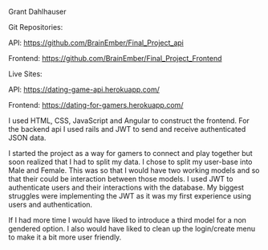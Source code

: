 Grant Dahlhauser

Git Repositories:

  API: https://github.com/BrainEmber/Final_Project_api

  Frontend: https://github.com/BrainEmber/Final_Project_Frontend

Live Sites:

  API: https://dating-game-api.herokuapp.com/

  Frontend: https://dating-for-gamers.herokuapp.com/


I used HTML, CSS, JavaScript and Angular to construct the frontend.  For the backend api I used rails and JWT to send and receive authenticated JSON data.

I started the project as a way for gamers to connect and play together but soon realized that I had to split my data.  I chose to split my user-base into Male and Female.  This was so that I would have two working models and so that their could be interaction between those models. I used JWT to authenticate users and their interactions with the database.  My biggest struggles were implementing the JWT as it was my first experience using users and authentication.  

If I had more time I would have liked to introduce a third model for a non gendered option.  I also would have liked to clean up the login/create menu to make it a bit more user friendly.
